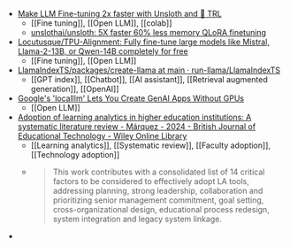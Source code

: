 - [Make LLM Fine-tuning 2x faster with Unsloth and 🤗 TRL](https://huggingface.co/blog/unsloth-trl)
	- [[Fine tuning]], [[Open LLM]], [[colab]]
	- [unslothai/unsloth: 5X faster 60% less memory QLoRA finetuning](https://github.com/unslothai/unsloth)
- [Locutusque/TPU-Alignment: Fully fine-tune large models like Mistral, Llama-2-13B, or Qwen-14B completely for free](https://github.com/Locutusque/TPU-Alignment)
	- [[Fine tuning]], [[Open LLM]]
- [LlamaIndexTS/packages/create-llama at main · run-llama/LlamaIndexTS](https://github.com/run-llama/LlamaIndexTS/tree/main/packages/create-llama)
	- [[GPT index]], [[Chatbot]], [[AI assistant]], [[Retrieval augmented generation]], [[OpenAI]]
- [Google's 'localllm' Lets You Create GenAI Apps Without GPUs](https://analyticsindiamag.com/googles-localllm-lets-you-create-genai-apps-without-gpus/)
	- [[Open LLM]]
- [Adoption of learning analytics in higher education institutions: A systematic literature review - Márquez - 2024 - British Journal of Educational Technology - Wiley Online Library](https://bera-journals.onlinelibrary.wiley.com/doi/abs/10.1111/bjet.13385?campaign=woletoc)
	- [[Learning analytics]], [[Systematic review]], [[Faculty adoption]], [[Technology adoption]]
	- >This work contributes with a consolidated list of 14 critical factors to be considered to effectively adopt LA tools, addressing planning, strong leadership, collaboration and prioritizing senior management commitment, goal setting, cross-organizational design, educational process redesign, system integration and legacy system linkage.
-
